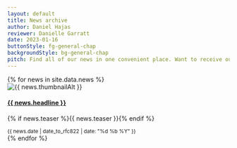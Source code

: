 ```yaml
---
layout: default
title: News archive
author: Daniel Hajas
reviewer: Danielle Garratt
date: 2023-01-16
buttonStyle: fg-general-chap
backgroundStyle: bg-general-chap
pitch: Find all of our news in one convenient place. Want to receive our quorterly newsletter straight in your inbox? Sign up in the footer.
---
```


<div class="container mt-5">
{% for news in site.data.news %}
<div class="row news-item">
<div class="col-12 col-md-3">
<img src="{{ '/assets/images' | append: news.thumbnail | prepend: site.baseurl }}" alt="{{ news.thumbnailAlt }}" class="news-thumbnail img-fluid">
</div>
<div class="col-12 col-md-9">
<h4><a href="{{ news.link | prepend: site.baseurl }}">{{ news.headline }}</a></h4>
<p class="mb-1">{% if news.teaser %}{{ news.teaser }}{% endif %}</p>
<small class="text-muted">{{ news.date | date_to_rfc822 | date: "%d %b %Y" }}</small>
</div>
</div>
{% endfor %}
</div>
